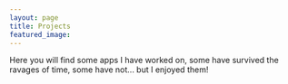 ```yaml
---
layout: page
title: Projects
featured_image:
---
```


Here you will find some apps I have worked on, some have survived the ravages of time, some have not... but I enjoyed them!


